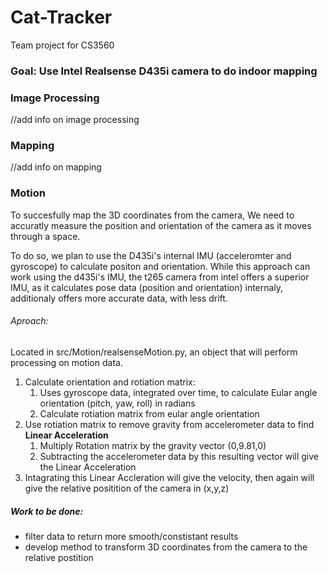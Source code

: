 # Cat-Tracker
Team project for CS3560
### Goal: Use Intel Realsense D435i camera to do indoor mapping

### Image Processing
//add info on image processing

### Mapping
//add info on mapping


### Motion
To succesfully map the 3D coordinates from the camera, We need to accuratly measure the position and orientation of the camera as it moves through a space.

To do so, we plan to use the D435i's internal IMU (acceleromter and gyroscope) to calculate positon and orientation. While this approach can work using the d435i's IMU, the t265 camera from intel offers a superior IMU, as it calculates pose data (position and orientation) internaly, additionaly offers more accurate data, with less drift.

###### Aproach:
Located in src/Motion/realsenseMotion.py, an object that will perform processing on motion data.
1. Calculate orientation and rotiation matrix:
    1. Uses gyroscope data, integrated over time, to calculate Eular angle orientation (pitch, yaw, roll) in radians 
    2. Calculate rotiation matrix from eular angle orientation
2. Use rotiation matrix to remove gravity from accelerometer data to find __Linear Acceleration__
    1. Multiply Rotation matrix by the gravity vector (0,9.81,0)
    2. Subtracting the accelerometer data by this resulting vector will give the Linear Acceleration
3. Intagrating this Linear Accleration will give the velocity, then again will give the relative positition of the camera in (x,y,z)


##### Work to be done:
* filter data to return more smooth/constistant results
* develop method to transform 3D coordinates from the camera to the relative postition
